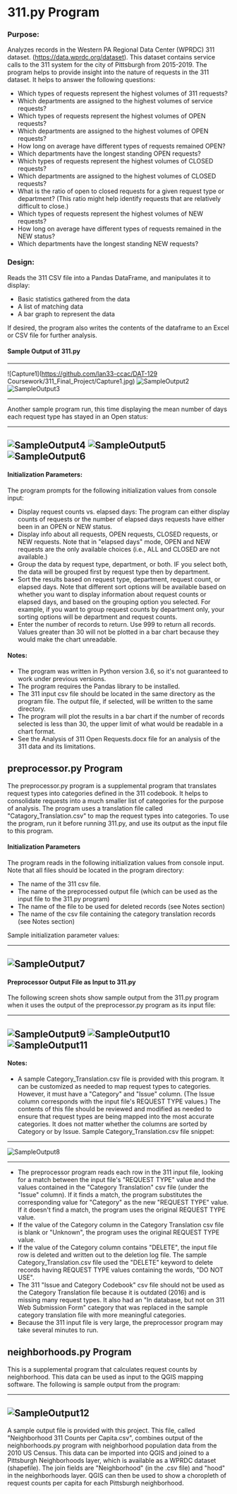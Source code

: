 # 311.py Program

### Purpose: 
Analyzes records in the Western PA Regional Data Center (WPRDC) 311 dataset. (<https://data.wprdc.org/dataset>).  This dataset contains service calls to the 311 system for the city of Pittsburgh from 2015-2019.  The program helps to provide insight into the nature of requests in the 311 dataset.  It helps to answer the following questions:

* Which types of requests represent the highest volumes of 311 requests?
* Which departments are assigned to the highest volumes of service requests?
* Which types of requests represent the highest volumes of OPEN requests?
* Which departments are assigned to the highest volumes of OPEN requests?
* How long on average have different types of requests remained OPEN?
* Which departments have the longest standing OPEN requests?
* Which types of requests represent the highest volumes of CLOSED requests?
* Which departments are assigned to the highest volumes of CLOSED requests?
* What is the ratio of open to closed requests for a given request type or department?  (This ratio might help identify requests that are relatively difficult to close.)
* Which types of requests represent the highest volumes of NEW requests?
* How long on average have different types of requests remained in the NEW status?
* Which departments have the longest standing NEW requests?


### Design:
Reads the 311 CSV file into a Pandas DataFrame, and manipulates it to display:

* Basic statistics gathered from the data
* A list of matching data
* A bar graph to represent the data

If desired, the program also writes the contents of the dataframe to an Excel or CSV file for further analysis.

#### Sample Output of 311.py

---

![Capture1](https://github.com/lan33-ccac/DAT-129 Coursework/311\_Final\_Project/Capture1.jpg)
![SampleOutput2](Capture2.jpg)
![SampleOutput3](Capture3.jpg)

---

Another sample program run, this time displaying the mean number of days each request type has stayed in an Open status:

---
![SampleOutput4](Capture4.jpg)
![SampleOutput5](Capture5.jpg)
![SampleOutput6](Capture6.jpg)
---

#### Initialization Parameters: 

The program prompts for the following initialization values from console input:
	
* Display request counts vs. elapsed days:  The program can either display counts of requests or the number of elapsed days requests have either been in an OPEN or NEW status.
* Display info about all requests, OPEN requests, CLOSED requests, or NEW requests.  Note that in "elapsed days" mode, OPEN and NEW requests are the only available choices (i.e., ALL and CLOSED are not available.)
* Group the data by request type, department, or both.  IF you select both, the data will be grouped first by request type then by department.  
* Sort the results based on request type, department, request count, or elapsed days.  Note that different sort options will be available based on whether you want to display information about request counts or elapsed days, and based on the grouping option you selected.  For example, if you want to group request counts by department only, your sorting options will be department and request counts.
* Enter the number of records to return.  Use 999 to return all records.  Values greater than 30 will not be plotted in a bar chart because they would make the chart unreadable. 
<p>

#### Notes:
* The program was written in Python version 3.6, so it's not guaranteed to work under previous versions. 
* The program requires the Pandas library to be installed. 
* The 311 input csv file should be located in the same directory as the program file.  The output file, if selected, will be written to the same directory.
* The program will plot the results in a bar chart if the number of records selected is less than 30, the upper limit of what would be readable in a chart format.
* See the Analysis of 311 Open Requests.docx file for an analysis of the 311 data and its limitations.


## preprocessor.py Program
The preprocessor.py program is a supplemental program that translates request types into categories defined in the 311 codebook.  It helps to consolidate requests into a much smaller list of categories for the purpose of analysis.  The program uses a translation file called "Catagory\_Translation.csv" to map the request types into categories.  To use the program, run it before running 311.py, and use its output as the input file to this program.  

#### Initialization Parameters
The program reads in the following initialization values from console input.  Note that all files should be located in the program directory:

* The name of the 311 csv file.
* The name of the preprocessed output file (which can be used as the input file to the 311.py program)
* The name of the file to be used for deleted records (see Notes section)
* The name of the csv file containing the category translation records (see Notes section)

Sample initialization parameter values:

--- 
![SampleOutput7](Capture7.jpg)
---

#### Preprocessor Output File as Input to 311.py

The following screen shots show sample output from the 311.py program when it uses the output of the preprocessor.py program as its input file:

---
![SampleOutput9](Capture9.jpg)
![SampleOutput10](Capture10.jpg)
![SampleOutput11](Capture11.jpg) 
---

#### Notes:
* A sample Category\_Translation.csv file is provided with this program.  It can be customized as needed to map request types to categories.  However, it must have a "Category" and "Issue" column.  (The Issue column corresponds with the input file's REQUEST TYPE values.)  The contents of this file should be reviewed and modified as needed to ensure that request types are being mapped into the most accurate categories.  It does not matter whether the columns are sorted by Category or by Issue.  Sample Category\_Translation.csv file snippet:

---
![SampleOutput8](Capture8.jpg)

---

* The preprocessor program reads each row in the 311 input file, looking for a match between the input file's "REQUEST TYPE" value and the values contained in the "Category Translation" csv file (under the "Issue" column).  If it finds a match, the program substitutes the corresponding value for "Category" as the new "REQUEST TYPE" value.  If it doesn't find a match, the program uses the original REQUEST TYPE value.
* If the value of the Category column in the Category Translation csv file is blank or "Unknown", the program uses the original REQUEST TYPE value.
* If the value of the Category column contains "DELETE", the input file row is deleted and written out to the deletion log file.  The sample Category\_Translation.csv file used the "DELETE" keyword to delete records having REQUEST TYPE values containing the words, "DO NOT USE".
* The 311 "Issue and Category Codebook" csv file should not be used as the Category Translation file because it is outdated (2016) and is missing many request types.  It also had an "In database, but not on 311 Web Submission Form" category that was replaced in the sample category translation file with more meaningful categories. 
* Because the 311 input file is very large, the preprocessor program may take several minutes to run.

## neighborhoods.py Program
This is a supplemental program that calculates request counts by neighborhood.  This data can be used as input to the QGIS mapping software.  The following is sample output from the program:

---
![SampleOutput12](Capture12.jpg)
--- 


A sample output file is provided with this project.  This file, called "Neighborhood 311 Counts per Capita.csv", combines output of the neighborhoods.py program with neighborhood population data from the 2010 US Census.  This data can be imported into QGIS and joined to a Pittsburgh Neighborhoods layer, which is available as a WPRDC dataset (shapefile).  The join fields are "Neighborhood" (in the .csv file) and "hood" in the neighborhoods layer.  QGIS can then be used to show a choropleth of request counts per capita for each Pittsburgh neighborhood.
  
